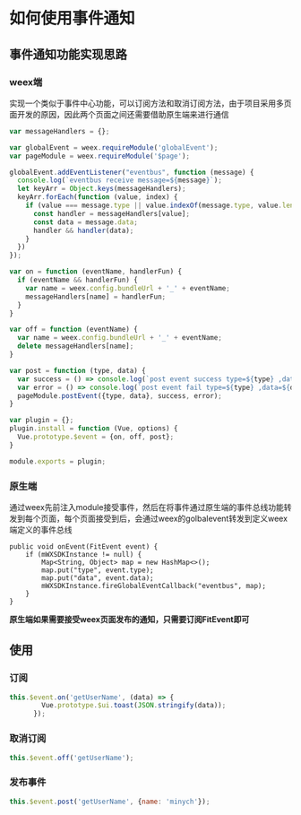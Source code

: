 # 如何使用事件通知

## 事件通知功能实现思路

### weex端

实现一个类似于事件中心功能，可以订阅方法和取消订阅方法，由于项目采用多页面开发的原因，因此两个页面之间还需要借助原生端来进行通信

```javascript
var messageHandlers = {};

var globalEvent = weex.requireModule('globalEvent');
var pageModule = weex.requireModule('$page');

globalEvent.addEventListener("eventbus", function (message) {
  console.log(`eventbus receive message=${message}`);
  let keyArr = Object.keys(messageHandlers);
  keyArr.forEach(function (value, index) {
    if (value === message.type || value.indexOf(message.type, value.length - message.type.length) !== -1) {
      const handler = messageHandlers[value];
      const data = message.data;
      handler && handler(data);
    }
  })
});

var on = function (eventName, handlerFun) {
  if (eventName && handlerFun) {
    var name = weex.config.bundleUrl + '_' + eventName;
    messageHandlers[name] = handlerFun;
  }
}

var off = function (eventName) {
  var name = weex.config.bundleUrl + '_' + eventName;
  delete messageHandlers[name];
}

var post = function (type, data) {
  var success = () => console.log(`post event success type=${type} ,data=${data}`);
  var error = () => console.log(`post event fail type=${type} ,data=${data}`);
  pageModule.postEvent({type, data}, success, error);
}

var plugin = {};
plugin.install = function (Vue, options) {
  Vue.prototype.$event = {on, off, post};
}

module.exports = plugin;
```

### 原生端

通过weex先前注入module接受事件，然后在将事件通过原生端的事件总线功能转发到每个页面，每个页面接受到后，会通过weex的golbalevent转发到定义weex端定义的事件总线

```
public void onEvent(FitEvent event) {
    if (mWXSDKInstance != null) {
        Map<String, Object> map = new HashMap<>();
        map.put("type", event.type);
        map.put("data", event.data);
        mWXSDKInstance.fireGlobalEventCallback("eventbus", map);
    }
}
```

**原生端如果需要接受weex页面发布的通知，只需要订阅FitEvent即可**

## 使用

### 订阅

```javascript
this.$event.on('getUserName', (data) => {
        Vue.prototype.$ui.toast(JSON.stringify(data));
      });
```
### 取消订阅

```javascript
this.$event.off('getUserName');
```

### 发布事件

```javascript
this.$event.post('getUserName', {name: 'minych'});
```

